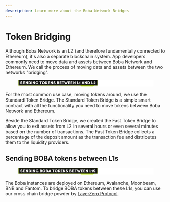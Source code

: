 ```yaml
---
description: Learn more about the Boba Network Bridges
---
```


# Token Bridging

Although Boba Network is an L2 (and therefore fundamentally connected to Ethereum), it's also a separate blockchain system. App developers commonly need to move data and assets between Boba Network and Ethereum. We call the process of moving data and assets between the two networks "bridging".



<figure><img src="../../../.gitbook/assets/Artboard 1 (2).png" alt=""><figcaption></figcaption></figure>

For the most common use case, moving tokens around, we use the Standard Token Bridge. The Standard Token Bridge is a simple smart contract with all the functionality you need to move tokens between Boba Network and Ethereum.

Beside the Standard Token Bridge, we created the Fast Token Bridge to allow you to exit assets from L2 in several hours or even several minutes based on the number of transactions. The Fast Token Bridge collects a percentage of the deposit amount as the transaction fee and distributes them to the liquidity providers.

## Sending BOBA tokens between L1s

<figure><img src="../../../.gitbook/assets/Artboard 2 (17).png" alt=""><figcaption></figcaption></figure>

The Boba instances are deployed on Ethereum, Avalanche, Moonbeam, BNB and Fantom. To bridge BOBA tokens between these L1s, you can use our cross chain bridge powder by [LayerZero Protocol](https://layerzero.network).
